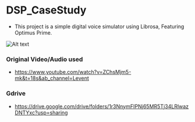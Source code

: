 # DSP_CaseStudy
- This project is a simple digital voice simulator using Librosa, Featuring Optimus Prime.

![Alt text](https://cdn.mos.cms.futurecdn.net/jveeS5AyLX3Ec9Z2zsMm6i-970-80.jpg.webp)


### Original Video/Audio used
- https://www.youtube.com/watch?v=ZChsMjm5-mk&t=18s&ab_channel=Levent

### Gdrive 
- https://drive.google.com/drive/folders/1r3NnymFIPNj65MR5Tj34LRlwazDNTYxc?usp=sharing





